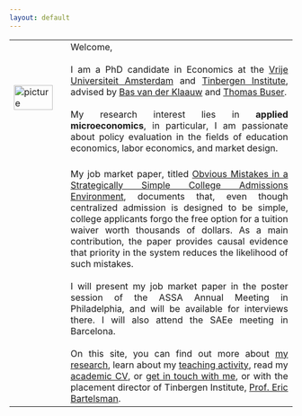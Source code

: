 ```yaml
---
layout: default
---
```


<table style="width:100%">
  <col width="20%">
  <col width="80%">
  <tr>
    <td><img src="{{ site.url }}/images/IMG_5500-Bearbeitet_potre.jpg" alt="picture" style="width:90%;" ></td>
    <td align = "justify"> Welcome, <br> <br> I am a PhD candidate in Economics at the <a href="http://vu-economics.nl">Vrije Universiteit Amsterdam</a> and <a href="http://tinbergen.nl">Tinbergen Institute</a>, advised by <a href="http://personal.vu.nl/b.vander.klaauw/">Bas van der Klaauw</a> and <a href="https://sites.google.com/site/thomasbuser/">Thomas Buser</a>. <br> <br> My research interest lies in <b>applied microeconomics</b>, in particular, I am passionate about policy evaluation in the fields of education economics, labor economics, and market design.</td> 
  </tr>
  <tr>
    <td></td>
    <td align = "justify"><br> My job market paper, titled <a href="http://papers.ssrn.com/sol3/papers.cfm?abstract_id=2993538">Obvious Mistakes in a Strategically Simple College Admissions Environment</a>, documents that, even though centralized admission is designed to be simple, college applicants forgo the free option for a tuition waiver worth thousands of dollars. As a main contribution, the paper provides causal evidence that priority in the system reduces the likelihood of such mistakes. <br> <br> I will present my job market paper in the poster session of the ASSA Annual Meeting in Philadelphia, and will be available for interviews there. I will also attend the SAEe meeting in Barcelona. <br> <br> On this site, you can find out more about <a href="https://sovagos.github.io/1-research.html">my research</a>, learn about my <a href="https://sovagos.github.io/2-basic.html">teaching activity</a>, read my <a href="https://sovagos.github.io/3-CV.html">academic CV</a>, or <a href="https://sovagos.github.io/4-contact.html">get in touch with me</a>, or with the placement director of Tinbergen Institute, <a href="e.j.bartelsman@tinbergen.nl">Prof. Eric Bartelsman</a>. </td> 
</tr>
</table>
